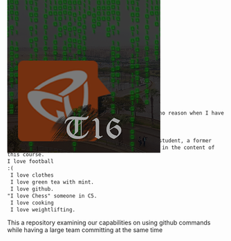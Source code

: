<h1>Github - Sprint 0</h1> <br/>
<div style="position:absolute;top:0;bottom:0;margin:auto;">
	<img align="right" src="logoV9.png" />
</div>

    C1 Team Members:
    Salma Zaki 37-3358
    Hesham Morgan 37-6934
    Habiba ElHussein 37-0846
    Aya Ibrahim 37-1574
    I like to wander a lot around the C building for no reason when I have free time
    some nerdy guy who works with C2
    I am in team C5 and SE seems greattt.
    Hello I am a person, and I am a computer science student, a former junior teaching assistant, and I am so interested in the content of this course.
    I love football
    :(
     I love clothes
     I love green tea with mint.
     I love github.
    "I love Chess" someone in C5.
     I love cooking
     I love weightlifting. 
This a repository examining our capabilities on using github commands while having a large team committing at the same time
